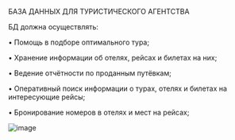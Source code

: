 БАЗА ДАННЫХ ДЛЯ ТУРИСТИЧЕСКОГО АГЕНТСТВА

БД должна осуществлять:

•	Помощь в подборе оптимального тура;

•	Хранение информации об отелях, рейсах и билетах на них;

•	Ведение отчётности по проданным путёвкам;

•	Оперативный поиск информации о турах, отелях и билетах на интересующие рейсы;

•	Бронирование номеров в отелях и мест на рейсах;

![image](https://github.com/noname-croak/TourDB/assets/108826308/8333ce2f-0f3b-40bc-b2b2-45a9ed35cdd5)

